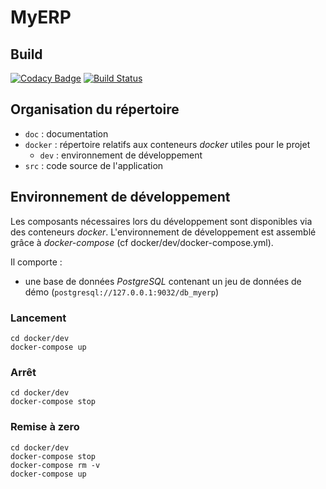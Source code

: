 # MyERP

## Build

[![Codacy Badge](https://api.codacy.com/project/badge/Grade/16f296c3c8ef44cf910693190f4fc373)](https://app.codacy.com/app/Vawi/Projet_9?utm_source=github.com&utm_medium=referral&utm_content=Vawi/Projet_9&utm_campaign=Badge_Grade_Dashboard)
[![Build Status](https://travis-ci.org/Vawi/Projet_9.svg?branch=master)](https://travis-ci.org/Vawi/Projet_9)


## Organisation du répertoire

*   `doc` : documentation
*   `docker` : répertoire relatifs aux conteneurs _docker_ utiles pour le projet
    *   `dev` : environnement de développement
*   `src` : code source de l'application


## Environnement de développement

Les composants nécessaires lors du développement sont disponibles via des conteneurs _docker_.
L'environnement de développement est assemblé grâce à _docker-compose_
(cf docker/dev/docker-compose.yml).

Il comporte :

*   une base de données _PostgreSQL_ contenant un jeu de données de démo (`postgresql://127.0.0.1:9032/db_myerp`)



### Lancement

    cd docker/dev
    docker-compose up


### Arrêt

    cd docker/dev
    docker-compose stop


### Remise à zero

    cd docker/dev
    docker-compose stop
    docker-compose rm -v
    docker-compose up
